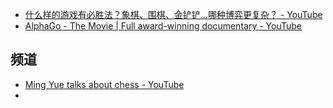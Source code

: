 
- [什么样的游戏有必胜法？象棋、围棋、金铲铲…哪种博弈更复杂？ - YouTube](https://www.youtube.com/watch?v=MH8VrP4wpg8)
- [AlphaGo - The Movie | Full award-winning documentary - YouTube](https://www.youtube.com/watch?v=WXuK6gekU1Y)


## 频道
- [Ming Yue talks about chess - YouTube](https://www.youtube.com/channel/UCXC_VzROvw4AjQtmDkaldXQ)
- 